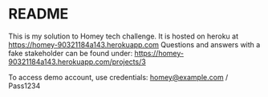 # README

This is my solution to Homey tech challenge. It is hosted on heroku at https://homey-90321184a143.herokuapp.com
Questions and answers with a fake stakeholder can be found under: https://homey-90321184a143.herokuapp.com/projects/3

To access demo account, use credentials: homey@example.com / Pass1234 
